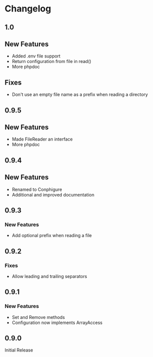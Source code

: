 # Changelog

## 1.0

## New Features
- Added .env file support
- Return configuration from file in read()
- More phpdoc

## Fixes
- Don't use an empty file name as a prefix when reading a directory

## 0.9.5

## New Features
- Made FileReader an interface
- More phpdoc

## 0.9.4

## New Features
- Renamed to Conphigure
- Additional and improved documentation

## 0.9.3

### New Features

- Add optional prefix when reading a file

## 0.9.2

### Fixes

- Allow leading and trailing separators

## 0.9.1

### New Features

- Set and Remove methods
- Configuration now implements ArrayAccess

## 0.9.0

Initial Release
